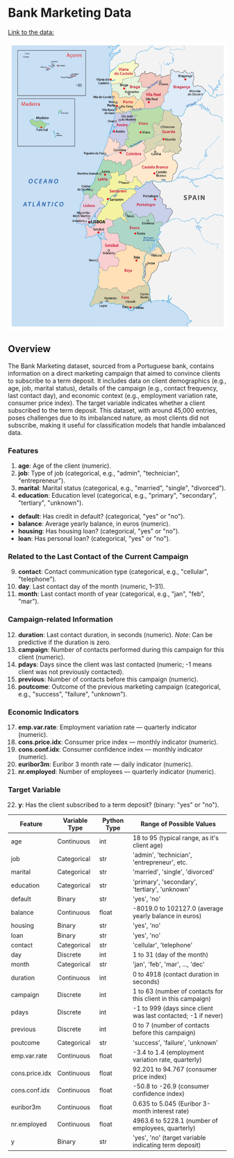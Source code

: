 # Bank Marketing Data

[Link to the data: ](https://archive.ics.uci.edu/dataset/222/bank+marketing)

![Bank Marketing Data](districts-of-portugal-map.png)

## Overview 
The Bank Marketing dataset, sourced from a Portuguese bank, contains information on a direct marketing campaign that aimed to convince clients to subscribe to a term deposit. It includes data on client demographics (e.g., age, job, marital status), details of the campaign (e.g., contact frequency, last contact day), and economic context (e.g., employment variation rate, consumer price index). The target variable indicates whether a client subscribed to the term deposit. This dataset, with around 45,000 entries, poses challenges due to its imbalanced nature, as most clients did not subscribe, making it useful for classification models that handle imbalanced data.

### Features 

1. **age**: Age of the client (numeric).
2. **job**: Type of job (categorical, e.g., "admin", "technician", "entrepreneur").
3. **marital**: Marital status (categorical, e.g., "married", "single", "divorced").
4. **education**: Education level (categorical, e.g., "primary", "secondary", "tertiary", "unknown").
* **default**: Has credit in default? (categorical, "yes" or "no").
* **balance**: Average yearly balance, in euros (numeric).
* **housing**: Has housing loan? (categorical, "yes" or "no").
* **loan**: Has personal loan? (categorical, "yes" or "no").

### Related to the Last Contact of the Current Campaign

9. **contact**: Contact communication type (categorical, e.g., "cellular", "telephone").
10. **day**: Last contact day of the month (numeric, 1–31).
11. **month**: Last contact month of year (categorical, e.g., "jan", "feb", "mar").

### Campaign-related Information

12. **duration**: Last contact duration, in seconds (numeric). *Note*: Can be predictive if the duration is zero.
13. **campaign**: Number of contacts performed during this campaign for this client (numeric).
14. **pdays**: Days since the client was last contacted (numeric; -1 means client was not previously contacted).
15. **previous**: Number of contacts before this campaign (numeric).
16. **poutcome**: Outcome of the previous marketing campaign (categorical, e.g., "success", "failure", "unknown").

### Economic Indicators

17. **emp.var.rate**: Employment variation rate — quarterly indicator (numeric).
18. **cons.price.idx**: Consumer price index — monthly indicator (numeric).
19. **cons.conf.idx**: Consumer confidence index — monthly indicator (numeric).
20. **euribor3m**: Euribor 3 month rate — daily indicator (numeric).
21. **nr.employed**: Number of employees — quarterly indicator (numeric).

### Target Variable

22. **y**: Has the client subscribed to a term deposit? (binary: "yes" or "no").


| Feature             | Variable Type     | Python Type  | Range of Possible Values                                        |
|---------------------|-------------------|--------------|-----------------------------------------------------------------|
| age                 | Continuous        | int          | 18 to 95 (typical range, as it's client age)                    |
| job                 | Categorical       | str          | 'admin', 'technician', 'entrepreneur', etc.                     |
| marital             | Categorical       | str          | 'married', 'single', 'divorced'                                 |
| education           | Categorical       | str          | 'primary', 'secondary', 'tertiary', 'unknown'                   |
| default             | Binary            | str          | 'yes', 'no'                                                     |
| balance             | Continuous        | float        | -8019.0 to 102127.0 (average yearly balance in euros)           |
| housing             | Binary            | str          | 'yes', 'no'                                                     |
| loan                | Binary            | str          | 'yes', 'no'                                                     |
| contact             | Categorical       | str          | 'cellular', 'telephone'                                         |
| day                 | Discrete          | int          | 1 to 31 (day of the month)                                      |
| month               | Categorical       | str          | 'jan', 'feb', 'mar', ..., 'dec'                                 |
| duration            | Continuous        | int          | 0 to 4918 (contact duration in seconds)                         |
| campaign            | Discrete          | int          | 1 to 63 (number of contacts for this client in this campaign)   |
| pdays               | Discrete          | int          | -1 to 999 (days since client was last contacted; -1 if never)   |
| previous            | Discrete          | int          | 0 to 7 (number of contacts before this campaign)                |
| poutcome            | Categorical       | str          | 'success', 'failure', 'unknown'                                 |
| emp.var.rate        | Continuous        | float        | -3.4 to 1.4 (employment variation rate, quarterly)              |
| cons.price.idx      | Continuous        | float        | 92.201 to 94.767 (consumer price index)                         |
| cons.conf.idx       | Continuous        | float        | -50.8 to -26.9 (consumer confidence index)                      |
| euribor3m           | Continuous        | float        | 0.635 to 5.045 (Euribor 3-month interest rate)                  |
| nr.employed         | Continuous        | float        | 4963.6 to 5228.1 (number of employees, quarterly)               |
| y                   | Binary            | str          | 'yes', 'no' (target variable indicating term deposit)           |
